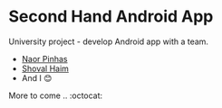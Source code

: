 # Second Hand Android App

University project - develop Android app with a team.  
- [Naor Pinhas](https://github.com/naorj) 
- [Shoval Haim](https://github.com/shoval6)
- And I :blush:

More to come .. :octocat: